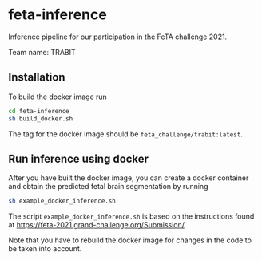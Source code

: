 # feta-inference
Inference pipeline for our participation in the FeTA challenge 2021.

Team name: TRABIT

## Installation
To build the docker image run
```bash
cd feta-inference
sh build_docker.sh
```
The tag for the docker image should be ```feta_challenge/trabit:latest```.

## Run inference using docker
After you have built the docker image, you can create a docker container 
and obtain the predicted fetal brain segmentation by running
```bash
sh example_docker_inference.sh
```
The script ```example_docker_inference.sh``` is based on the instructions found at
https://feta-2021.grand-challenge.org/Submission/

Note that you have to rebuild the docker image for changes in the code 
to be taken into account.
